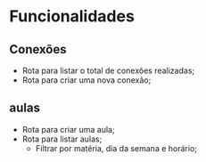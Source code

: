 # Funcionalidades

## Conexões

- Rota para listar o total de conexões realizadas;
- Rota para criar uma nova conexão;

## aulas

- Rota para criar uma aula;
- Rota para listar aulas;
  - Filtrar por matéria, dia da semana e horário;